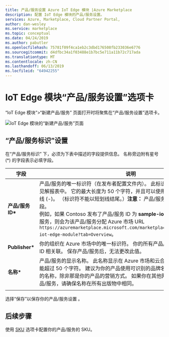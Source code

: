 ```yaml
---
title: 产品/服务设置 Azure IoT Edge 模块 |Azure Marketplace
description: 配置 IoT Edge 模块的产品/服务设置。
services: Azure, Marketplace, Cloud Partner Portal,
author: dan-wesley
ms.service: marketplace
ms.topic: conceptual
ms.date: 04/24/2019
ms.author: pabutler
ms.openlocfilehash: 75781f09f4ca1eb2c3dbd176508fb233036e6776
ms.sourcegitcommit: d4dfbc34a1f03488e1b7bc5e711a11b72c717ada
ms.translationtype: MT
ms.contentlocale: zh-CN
ms.lasthandoff: 06/13/2019
ms.locfileid: "64942255"
---
```

# <a name="iot-edge-module-offer-settings-tab"></a>IoT Edge 模块“产品/服务设置”选项卡

“IoT Edge 模块”>“新建产品/服务”  页面打开时将聚焦在“产品/服务设置”选项卡。  

![IoT Edge 模块的“新建产品/服务”页面](./media/iot-edge-module-offer-settings-tab.png)


## <a name="offer-identity-settings"></a>“产品/服务标识”设置

在“产品/服务标识”  下，必须为下表中描述的字段提供信息。 名称旁边附有星号 (*) 的字段表示必填字段。 

|  **字段**       |     **说明**                                                          |
|  ---------       |     ---------------                                                          |
| **产品/服务 ID\***       | 产品/服务的唯一标识符（在发布者配置文件内）。 此标识符将显示在产品 URL 和见解报表中。 它的最大长度为 50 个字符，并且可以使用小写字母数字字符和短划线 (-)。 （标识符不能以短划线结尾。）**注意：** 产品/服务推出后，无法更改此字段。 <br> 例如，如果 Contoso 发布了产品/服务 ID 为 **sample-iot-edge-module** 的产品/服务，则会为该产品/服务分配 Azure 市场 URL `https://azuremarketplace.microsoft.com/marketplace/apps/contoso.sample-iot-edge-module?tab=Overview`。 |
| **Publisher\***     | 你的组织在 Azure 市场中的唯一标识符。 你的所有产品/服务都应当与你的发布者 ID 相关联。 保存产品/服务后，无法更改此值。 |
| **名称\***          | 产品/服务的显示名称。 此名称显示在 Azure 市场和云合作伙伴门户中。 该名称不能超过 50 个字符。 建议为你的产品使用可识别的品牌名称。 不要包括你的组织的名称，除非那是你的产品的营销方式。 如果你在其他网站和出版物中营销此产品/服务，请确保名称在所有出版物中相同。 |
|  |  |


选择“保存”以保存你的产品/服务设置  。


## <a name="next-steps"></a>后续步骤

使用 [SKU](./cpp-skus-tab.md) 选项卡配置你的产品/服务的 SKU。
